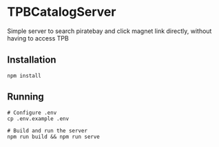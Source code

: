 # TPBCatalogServer

Simple server to search piratebay and click magnet link directly, without having to access TPB


## Installation
```
npm install
```

## Running
```
# Configure .env
cp .env.example .env

# Build and run the server
npm run build && npm run serve
```
